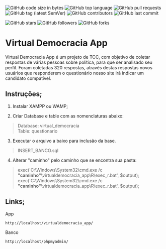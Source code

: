 ![GitHub code size in bytes](https://img.shields.io/github/languages/code-size/rauanisanfelice/virtualdemocracia_app.svg)
![GitHub top language](https://img.shields.io/github/languages/top/rauanisanfelice/virtualdemocracia_app.svg)
![GitHub pull requests](https://img.shields.io/github/issues-pr/rauanisanfelice/virtualdemocracia_app.svg)
![GitHub tag (latest SemVer)](https://img.shields.io/github/tag/rauanisanfelice/virtualdemocracia_app.svg)
![GitHub contributors](https://img.shields.io/github/contributors/rauanisanfelice/virtualdemocracia_app.svg)
![GitHub last commit](https://img.shields.io/github/last-commit/rauanisanfelice/virtualdemocracia_app.svg)

![GitHub stars](https://img.shields.io/github/stars/rauanisanfelice/virtualdemocracia_app.svg?style=social)
![GitHub followers](https://img.shields.io/github/followers/rauanisanfelice.svg?style=social)
![GitHub forks](https://img.shields.io/github/forks/rauanisanfelice/virtualdemocracia_app.svg?style=social)


# Virtual Democracia App

Virtual Democracia App é um projeto de TCC, com objetivo de coletar respostas de várias pessoas sobre política, para que ser analisado seu perfil. Foram coletadas 320 respostas, através destas respostas novos usuários que responderem o questionário nosso site irá indicar um candidato compatível.

## Instruções;

1. Instalar XAMPP ou WAMP;

2. Criar Database e table com as nomenclaturas abaixo:  
>Database:   virtual_democracia  
Table:      questionario

3. Executar o arquivo a baixo para inclusão da base.
> INSERT_BANCO.sql

4. Alterar "caminho" pelo caminho que se encontra sua pasta:
> exec('C:\Windows\System32\cmd.exe /c **"caminho"**\virtualdemocracia_app\R\exec_r.bat', $output);  
> exec('C:\Windows\System32\cmd.exe /c **"caminho"**\virtualdemocracia_app\R\exec_r.bat', $output);


## Links;

App
```
http://localhost/virtualdemocracia_app/
```

Banco
```
http://localhost/phpmyadmin/
```
